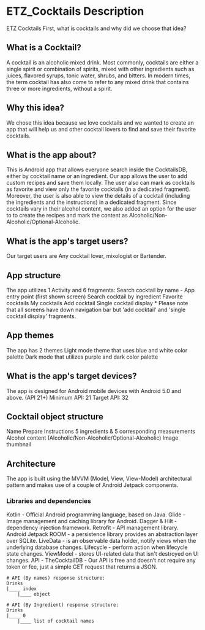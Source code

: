 # ETZ_Cocktails Description

ETZ Cocktails
First, what is cocktails and why did we choose that idea?

## What is a Cocktail?

A cocktail is an alcoholic mixed drink. Most commonly, cocktails are either a single spirit or combination of spirits, mixed with other ingredients such as juices, flavored syrups, tonic water, shrubs, and bitters.
In modern times, the term cocktail has also come to refer to any mixed drink that contains three or more ingredients, without a spirit.

## Why this idea?

We chose this idea because we love cocktails and we wanted to create an app that will help us and other cocktail lovers to find and save their favorite cocktails.

## What is the app about?

This is Android app that allows everyone search inside the CocktailsDB, either by cocktail name or an ingredient.
Our app allows the user to add custom recipes and save them locally.
The user also can mark as cocktails as favorite and view only the favorite cocktails (in a dedicated fragment).
Moreover, the user is also able to view the details of a cocktail (including the ingredients and the instructions) in a dedicated fragment.
Since cocktails vary in their alcohol content, we also added an option for the user to to create the recipes and mark the content as Alcoholic/Non-Alcoholic/Optional-Alcoholic.

## What is the app's target users?

Our target users are Any cocktail lover, mixologist or Bartender.

## App structure

The app utilizes 1 Activity and 6 fragments:
Search cocktail by name - App entry point (first shown screen)
Search cocktail by ingredient
Favorite cocktails
My cocktails
Add cocktail
Single cocktail display \* Please note that all screens have down navigation bar but 'add cocktail' and 'single cocktail display' fragments.

## App themes

The app has 2 themes
Light mode theme that uses blue and white color palette
Dark mode that utilizes purple and dark color palette

## What is the app's target devices?

The app is designed for Android mobile devices with Android 5.0 and above. (API 21+)
Minimum API: 21
Target API: 32

## Cocktail object structure

Name
Prepare Instructions
5 ingredients & 5 corresponding measurements
Alcohol content (Alcoholic/Non-Alcoholic/Optional-Alcoholic)
Image thumbnail

## Architecture

The app is built using the MVVM (Model, View, View-Model) architectural pattern and makes use of a couple of Android Jetpack components.

### Libraries and dependencies

Kotlin - Official Android programming language, based on Java.
Glide - Image management and caching library for Android.
Dagger & Hilt - dependency injection framework.
Retrofit - API management library.
Android Jetpack
ROOM - a persistence library provides an abstraction layer over SQLite.
LiveData - is an observable data holder, notify views when the underlying database changes.
Lifecycle - perform action when lifecycle state changes.
ViewModel - stores UI-related data that isn't destroyed on UI changes.
API - TheCocktailDB - Our API is free and doesn’t not require any token or fee, just a simple GET request that returns a JSON.

    # API (By names) response structure:
    Drinks
    |____ index
        |____ object

    # API (By Ingredient) response structure:
    Drinks
    |____ 0
        |____ list of cocktail names
